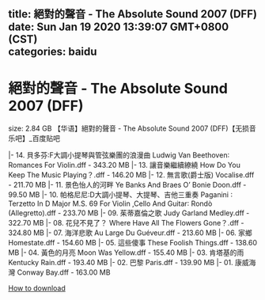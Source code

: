 
title: 絕對的聲音 - The Absolute Sound 2007 (DFF)
date: Sun Jan 19 2020 13:39:07 GMT+0800 (CST)    
categories: baidu
---

# 絕對的聲音 - The Absolute Sound 2007 (DFF)
size: 2.84 GB
 【华语】絕對的聲音 - The Absolute Sound 2007 (DFF)【无损音乐吧】_百度贴吧
 
|- 14. 貝多芬∶F大調小提琴與管弦樂團的浪漫曲 Ludwig Van Beethoven∶ Romances For Violin.dff - 343.20 MB
|- 13. 讓音樂繼續繚繞 How Do You Keep The Music Playing？.dff - 146.20 MB
|- 12. 無言歌(爵士版) Vocalise.dff - 211.70 MB
|- 11. 景色怡人的河畔 Ye Banks And Braes O’ Bonie Doon.dff - 99.50 MB
|- 10. 帕格尼尼∶D大調小提琴、大提琴、吉他三重奏  Paganini ∶ Terzetto In D Major M.S. 69 For Violin ,Cello And Guitar∶ Rondò (Allegretto).dff - 233.70 MB
|- 09. 茱蒂嘉倫之歌 Judy Garland Medley.dff - 322.70 MB
|- 08. 花兒不見了？ Where Have All The Flowers Gone？.dff - 324.80 MB
|- 07. 海洋悲歌 Au Large Du Guéveur.dff - 213.60 MB
|- 06. 家鄉 Homestate.dff - 154.60 MB
|- 05. 這些傻事 These Foolish Things.dff - 138.60 MB
|- 04. 黃色的月亮 Moon Was Yellow.dff - 155.40 MB
|- 03. 肯塔基的雨 Kentucky Rain.dff - 193.40 MB
|- 02. 巴黎 Paris.dff - 139.90 MB
|- 01. 康威海灣  Conway Bay.dff - 163.00 MB

[How to download](https://bpcam.bemobtrk.com/go/2ceec3aa-1ca2-46d6-b9ff-aaa5c184517c?jno=3370)